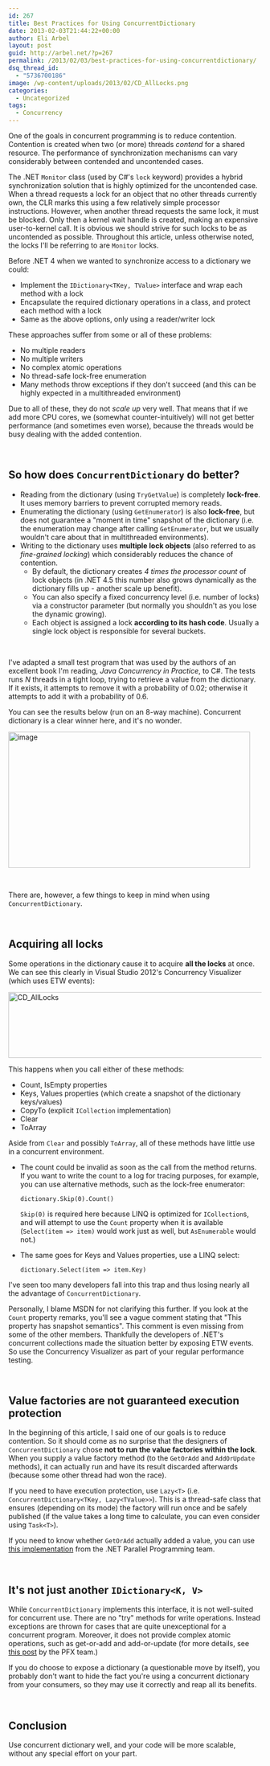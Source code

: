 ```yaml
---
id: 267
title: Best Practices for Using ConcurrentDictionary
date: 2013-02-03T21:44:22+00:00
author: Eli Arbel
layout: post
guid: http://arbel.net/?p=267
permalink: /2013/02/03/best-practices-for-using-concurrentdictionary/
dsq_thread_id:
  - "5736700186"
image: /wp-content/uploads/2013/02/CD_AllLocks.png
categories:
  - Uncategorized
tags:
  - Concurrency
---
```

One of the goals in concurrent programming is to reduce contention. Contention is created when two (or more) threads _contend_ for a shared resource. The performance of synchronization mechanisms can vary considerably between contended and uncontended cases.

The .NET `Monitor` class (used by C#'s `lock` keyword) provides a hybrid synchronization solution that is highly optimized for the uncontended case. When a thread requests a lock for an object that no other threads currently own, the CLR marks this using a few relatively simple processor instructions. However, when another thread requests the same lock, it must be blocked. Only then a kernel wait handle is created, making an expensive user-to-kernel call. It is obvious we should strive for such locks to be as uncontended as possible. Throughout this article, unless otherwise noted, the locks I'll be referring to are `Monitor` locks.

Before .NET 4 when we wanted to synchronize access to a dictionary we could:

  * Implement the `IDictionary<TKey, TValue>` interface and wrap each method with a lock
  * Encapsulate the required dictionary operations in a class, and protect each method with a lock
  * Same as the above options, only using a reader/writer lock

These approaches suffer from some or all of these problems:

  * No multiple readers
  * No multiple writers
  * No complex atomic operations
  * No thread-safe lock-free enumeration
  * Many methods throw exceptions if they don't succeed (and this can be highly expected in a multithreaded environment)

Due to all of these, they do not _scale up_ very well. That means that if we add more CPU cores, we (somewhat counter-intuitively) will not get better performance (and sometimes even worse), because the threads would be busy dealing with the added contention.

&nbsp;

## So how does `ConcurrentDictionary` do better?

  * Reading from the dictionary (using `TryGetValue`) is completely **lock-free**. It uses memory barriers to prevent corrupted memory reads.
  * Enumerating the dictionary (using `GetEnumerator`) is also **lock-free**, but does not guarantee a "moment in time" snapshot of the dictionary (i.e. the enumeration may change after calling `GetEnumerator`, but we usually wouldn't care about that in multithreaded environments).
  * Writing to the dictionary uses **multiple lock objects** (also referred to as _fine-grained locking_) which considerably reduces the chance of contention. 
      * By default, the dictionary creates _4 times the processor count_ of lock objects (in .NET 4.5 this number also grows dynamically as the dictionary fills up - another scale up benefit).
      * You can also specify a fixed concurrency level (i.e. number of locks) via a constructor parameter (but normally you shouldn't as you lose the dynamic growing).
      * Each object is assigned a lock **according to its hash code**. Usually a single lock object is responsible for several buckets.

&nbsp;

I've adapted a small test program that was used by the authors of an excellent book I'm reading, _Java Concurrency in Practice_, to C#. The tests runs _N_ threads in a tight loop, trying to retrieve a value from the dictionary. If it exists, it attempts to remove it with a probability of 0.02; otherwise it attempts to add it with a probability of 0.6.

You can see the results below (run on an 8-way machine). Concurrent dictionary is a clear winner here, and it's no wonder.

<img style="background-image: none; padding-top: 0px; padding-left: 0px; display: inline; padding-right: 0px; border: 0px;" title="image" alt="image" src="https://arbel.net/wp-content/uploads/2013/02/image.png" width="481" height="271" border="0" />

&nbsp;

There are, however, a few things to keep in mind when using `ConcurrentDictionary`.

&nbsp;

## Acquiring all locks

Some operations in the dictionary cause it to acquire **all the locks** at once. We can see this clearly in Visual Studio 2012's Concurrency Visualizer (which uses ETW events):

<img style="background-image: none; padding-top: 0px; padding-left: 0px; display: inline; padding-right: 0px; border-width: 0px;" title="CD_AllLocks" alt="CD_AllLocks" src="https://arbel.net/wp-content/uploads/2013/02/CD_AllLocks.png" width="580" height="131" border="0" />

This happens when you call either of these methods:

  * Count, IsEmpty properties
  * Keys, Values properties (which create a snapshot of the dictionary keys/values)
  * CopyTo (explicit `ICollection` implementation)
  * Clear
  * ToArray

Aside from `Clear` and possibly `ToArray`, all of these methods have little use in a concurrent environment.

  * The count could be invalid as soon as the call from the method returns. If you want to write the count to a log for tracing purposes, for example, you can use alternative methods, such as the lock-free enumerator:
  
    ```
	dictionary.Skip(0).Count()
	```
	
	`Skip(0)` is required here because LINQ is optimized for `ICollection`s, and will attempt to use the `Count` property when it is available (`Select(item => item)` would work just as well, but `AsEnumerable` would not.)
  * The same goes for Keys and Values properties, use a LINQ select:
  
    ```
	dictionary.Select(item => item.Key)
	```

I've seen too many developers fall into this trap and thus losing nearly all the advantage of `ConcurrentDictionary`.

Personally, I blame MSDN for not clarifying this further. If you look at the `Count` property remarks, you'll see a vague comment stating that "This property has snapshot semantics". This comment is even missing from some of the other members. Thankfully the developers of .NET's concurrent collections made the situation better by exposing ETW events. So use the Concurrency Visualizer as part of your regular performance testing.

&nbsp;

## Value factories are not guaranteed execution protection

In the beginning of this article, I said one of our goals is to reduce contention. So it should come as no surprise that the designers of `ConcurrentDictionary` chose **not to run the value factories within the lock**. When you supply a value factory method (to the `GetOrAdd` and `AddOrUpdate` methods), it can actually run and have its result discarded afterwards (because some other thread had won the race).

If you need to have execution protection, use `Lazy<T>` (i.e. `ConcurrentDictionary<TKey, Lazy<TValue>>`). This is a thread-safe class that ensures (depending on its mode) the factory will run once and be safely published (if the value takes a long time to calculate, you can even consider using `Task<T>`).

If you need to know whether `GetOrAdd` actually added a value, you can use [this implementation](http://blogs.msdn.com/b/pfxteam/archive/2012/02/04/10264111.aspx) from the .NET Parallel Programming team.

&nbsp;

## It's not just another `IDictionary<K, V>`

While `ConcurrentDictionary` implements this interface, it is not well-suited for concurrent use. There are no "try" methods for write operations. Instead exceptions are thrown for cases that are quite unexceptional for a concurrent program. Moreover, it does not provide complex atomic operations, such as get-or-add and add-or-update (for more details, see [this post](http://blogs.msdn.com/b/pfxteam/archive/2010/01/08/9945809.aspx) by the PFX team.)

If you do choose to expose a dictionary (a questionable move by itself), you probably don't want to hide the fact you're using a concurrent dictionary from your consumers, so they may use it correctly and reap all its benefits.

&nbsp;

## Conclusion

Use concurrent dictionary well, and your code will be more scalable, without any special effort on your part.